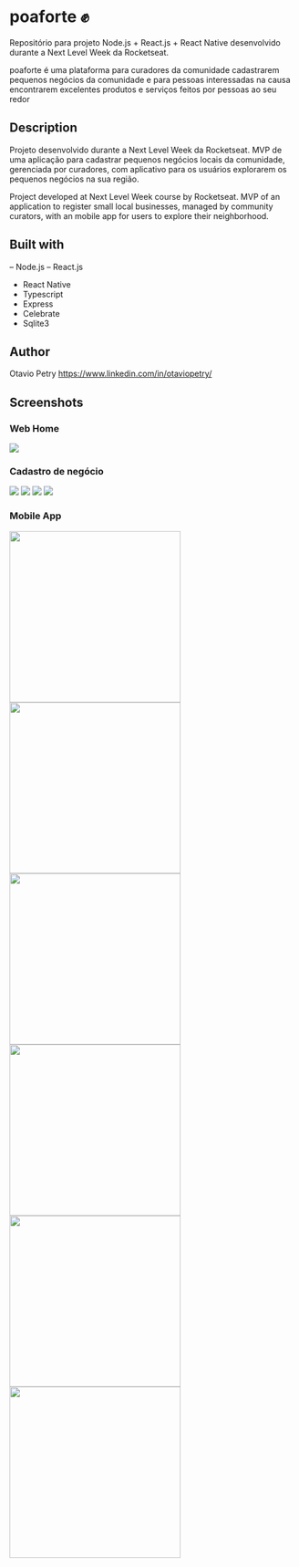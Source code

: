 # poaforte ✊
Repositório para projeto Node.js + React.js + React Native desenvolvido durante a Next Level Week da Rocketseat.

poaforte é uma plataforma para curadores da comunidade cadastrarem pequenos negócios da comunidade e para pessoas interessadas na causa encontrarem excelentes produtos e serviços feitos por pessoas ao seu redor

## Description

Projeto desenvolvido durante a Next Level Week da Rocketseat. 
MVP de uma aplicação para cadastrar pequenos negócios locais da comunidade, gerenciada por curadores, com aplicativo para os usuários explorarem os pequenos negócios na sua região.

Project developed at Next Level Week course by Rocketseat.
MVP of an application to register small local businesses, managed by community curators, with an mobile app for users to explore their neighborhood.

## Built with

– Node.js
– React.js
- React Native
- Typescript
- Express
- Celebrate
- Sqlite3

## Author

Otavio Petry
https://www.linkedin.com/in/otaviopetry/

## Screenshots

### Web Home

<img src="images/web-home.png" >

### Cadastro de negócio
<img src="images/cadastro-01.png" >
<img src="images/cadastro-02.png" >
<img src="images/cadastro-03.png" >
<img src="images/cadastro-03-b.png" >

### Mobile App
<img src="images/mobile-home.jpg" width="300" >
<img src="images/mobile-map-food.jpg" width="300" >
<img src="images/mobile-map-other.jpg" width="300" >
<img src="images/mobile-map-services.jpg" width="300" >
<img src="images/mobile-details-01.jpg" width="300" >
<img src="images/mobile-details-02.jpg" width="300" >
